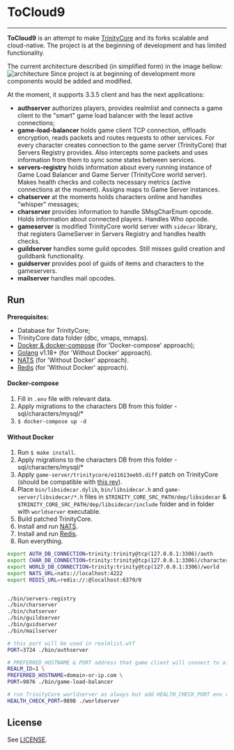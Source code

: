 # ToCloud9
___

**ToCloud9** is an attempt to make [TrinityCore](https://github.com/TrinityCore/TrinityCore) and its forks scalable and cloud-native. 
The project is at the beginning of development and has limited functionality. 

The current architecture described (in simplified form) in the image bellow:
![](.github/images/tc9.svg "architecture")
Since project is at beginning of development more components would be added and modified.

At the moment, it supports 3.3.5 client and has the next applications:
* __authserver__ authorizes players, provides realmlist and connects a game client to the "smart" game load balancer with the least active connections;
* __game-load-balancer__ holds game client TCP connection, offloads encryption, reads packets and routes requests to other services.
For every character creates connection to the game server (TrinityCore) that Servers Registry provides. 
Also intercepts some packets and uses information from them to sync some states between services. 
* __servers-registry__ holds information about every running instance of Game Load Balancer and Game Server (TrinityCore world server).
  Makes health checks and collects necessary metrics (active connections at the moment). Assigns maps to Game Server instances. 
* __chatserver__ at the moments holds characters online and handles "whisper" messages;
* __charserver__ provides information to handle SMsgCharEnum opcode. Holds information about connected players. Handles Who opcode.
* __gameserver__ is modified TrinityCore world server with `sidecar` library, that registers GameServer in Servers Registry and handles health checks.
* __guildserver__ handles some guild opcodes. Still misses guild creation and guildbank functionality.
* __guidserver__ provides pool of guids of items and characters to the gameservers.
* __mailserver__ handles mail opcodes.

## Run

__Prerequisites:__
* Database for TrinityCore;
* TrinityCore data folder (dbc, vmaps, mmaps).
* [Docker & docker-compose](https://www.docker.com/products/docker-desktop) (for 'Docker-compose' approach);
* [Golang](https://golang.org/dl/) v1.18+ (for 'Without Docker' approach).
* [NATS](https://docs.nats.io/nats-server/installation) (for 'Without Docker' approach).
* [Redis](https://redis.io/download/) (for 'Without Docker' approach).

#### Docker-compose

1. Fill in `.env` file with relevant data.
2. Apply migrations to the characters DB from this folder - sql/characters/mysql/*
3. `$ docker-compose up -d`

#### Without Docker

1. Run `$ make install`.
2. Apply migrations to the characters DB from this folder - sql/characters/mysql/*
3. Apply `game-server/trinitycore/e11613eeb5.diff` patch on TrinityCore (should be compatible with [this rev](https://github.com/TrinityCore/TrinityCore/commit/e11613eeb5)).
4. Place `bin/libsidecar.dylib`, `bin/libsidecar.h` and `game-server/libsidecar/*.h` files in `$TRINITY_CORE_SRC_PATH/dep/libsidecar` & `$TRINITY_CORE_SRC_PATH/dep/libsidecar/include` folder and in folder with `worldserver` executable.
5. Build patched TrinityCore.
6. Install and run [NATS](https://docs.nats.io/nats-server/installation).
7. Install and run [Redis](https://redis.io/download/).
8. Run everything.
```bash
export AUTH_DB_CONNECTION=trinity:trinity@tcp(127.0.0.1:3306)/auth
export CHAR_DB_CONNECTION=trinity:trinity@tcp(127.0.0.1:3306)/characters
export WORLD_DB_CONNECTION=trinity:trinity@tcp(127.0.0.1:3306)/world
export NATS_URL=nats://localhost:4222
export REDIS_URL=redis://:@localhost:6379/0


./bin/servers-registry
./bin/charserver
./bin/chatserver
./bin/guildserver
./bin/guidserver
./bin/mailserver

# this port will be used in realmlist.wtf
PORT=3724 ./bin/authserver

# PREFERRED_HOSTNAME & PORT address that game client will connect to after auth
REALM_ID=1 \
PREFERRED_HOSTNAME=domain-or-ip.com \
PORT=9876 ./bin/game-load-balancer

# run TrinityCore worldserver as always but add HEALTH_CHECK_PORT env variable
HEALTH_CHECK_PORT=9898 ./worldserver

```

## License

See [LICENSE](LICENSE).